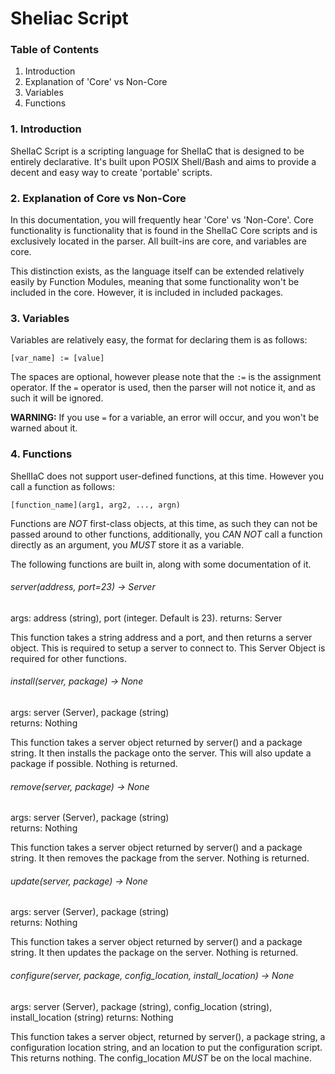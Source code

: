 # Sheliac Script

### Table of Contents 
1. Introduction
2. Explanation of 'Core' vs Non-Core
3. Variables
4. Functions

### 1. Introduction  
  ShelIaC Script is a scripting language for ShelIaC that is designed to be entirely declarative. It's built upon POSIX Shell/Bash and aims to provide a decent and easy way to create 'portable' scripts.

### 2. Explanation of Core vs Non-Core  
  In this documentation, you will frequently hear 'Core' vs 'Non-Core'. Core functionality is functionality that is found in the ShelIaC Core scripts and is exclusively located in the parser. All built-ins are core, and variables are core. 

  This distinction exists, as the language itself can be extended relatively easily by Function Modules, meaning that some functionality won't be included in the core. However, it is included in included packages.

### 3. Variables   
  Variables are relatively easy, the format for declaring them is as follows: 
```
[var_name] := [value] 
```
The spaces are optional, however please note that the `:=` is the assignment operator. If the `=` operator is used, then the parser will not notice it, and as such it will be ignored. 

**WARNING:** If you use `=` for a variable, an error will occur, and you won't be warned about it.

### 4. Functions   
  ShellIaC does not support user-defined functions, at this time. However you call a function as follows: 
```
[function_name](arg1, arg2, ..., argn)
```

Functions are *NOT* first-class objects, at this time, as such they can not be passed around to other functions, additionally, you *CAN NOT* call a function directly as an argument, you *MUST* store it as a variable.

The following functions are built in, along with some documentation of it. 

###### server(address, port=23) -> Server  
  args: address (string), port (integer. Default is 23). 
  returns: Server
  
  This function takes a string address and a port, and then returns a server object. This is required to setup a server to connect to. This Server Object is required for other functions.

###### install(server, package) -> None  
  args: server (Server), package (string)  
  returns: Nothing

  This function takes a server object returned by server() and a package string. It then installs the package onto the server.  This will also update a package if possible. Nothing is returned.

###### remove(server, package) -> None  
  args: server (Server), package (string)  
  returns: Nothing

  This function takes a server object returned by server() and a package string. It then removes the package from the server. Nothing is returned.

###### update(server, package) -> None  
  args: server (Server), package (string)  
  returns: Nothing

  This function takes a server object returned by server() and a package string. It then updates the package on the server. Nothing is returned.

###### configure(server, package, config_location, install_location) -> None  
  args: server (Server), package (string), config_location (string), install_location (string) 
  returns: Nothing

  This function takes a server object, returned by server(), a package string, a configuration location string, and an location to put the configuration script. This returns nothing. The config_location *MUST* be on the local machine.
